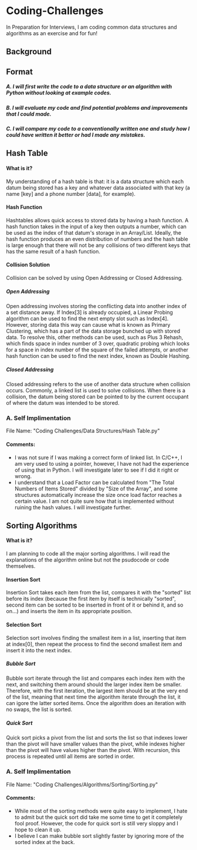 # Coding-Challenges
In Preparation for Interviews, I am coding common data structures and algorithms as an exercise and for fun!

## Background

## Format
##### A. I will first write the code to a data structure or an algorithm with Python without looking at example codes.
##### B. I will evaluate my code and find potential problems and improvements that I could made.
##### C. I will compare my code to a conventionally written one and study how I could have written it better or had I made any mistakes.

## Hash Table
#### What is it?
  My understanding of a hash table is that: it is a data structure which each datum being stored has a key and whatever data associated with that key (a name [key] and a phone number [data], for example).
#### Hash Function
  Hashtables allows quick access to stored data by having a hash function. A hash function takes in the input of a key then outputs a number, which can be used as the index of that datum's storage in an Array/List.
  Ideally, the hash function produces an even distribution of numbers and the hash table is large enough that there will not be any collisions of two different keys that has the same result of a hash function.
#### Collision Solution
  Collision can be solved by using Open Addressing or Closed Addressing.
##### Open Addressing
  Open addressing involves storing the conflicting data into another index of a set distance away. If Index[3] is already occupied, a Linear Probing algorithm can be used to find the next empty slot such as Index[4]. However, storing data this way can cause what is known as Primary Clustering, which has a part of the data storage bunched up with stored data.
  To resolve this, other methods can be used, such as Plus 3 Rehash, which finds space in index number of 3 over, quadratic probing which looks for a space in index number of the square of the failed attempts, or another hash function can be used to find the next index, known as Double Hashing.
##### Closed Addressing
  Closed addressing refers to the use of another data structure when collision occurs. Commonly, a linked list is used to solve collisions. When there is a collision, the datum being stored can be pointed to by the current occupant of where the datum was intended to be stored. 

### A. Self Implimentation
  File Name: "Coding Challenges/Data Structures/Hash Table.py"
#### Comments:
 - I was not sure if I was making a correct form of linked list. In C/C++, I am very used to using a pointer, however, I have not had the experience of using that in Python. I will investigate later to see if I did it right or wrong.
 - I understand that a Load Factor can be calculated from "The Total Numbers of Items Stored" divided by "Size of the Array", and some structures automatically increase the size once load factor reaches a certain value. I am not quite sure how that is implemented without ruining the hash values. I will investigate further.
 
 
 ## Sorting Algorithms
#### What is it?
  I am planning to code all the major sorting algorithms. I will read the explanations of the algorithm online but not the psudocode or code themselves.
#### Insertion Sort
  Insertion Sort takes each item from the list, compares it with the "sorted" list before its index (because the first item by itself is technically "sorted", second item can be sorted to be inserted in front of it or behind it, and so on...) and inserts the item in its appropriate position.
#### Selection Sort
  Selection sort involves finding the smallest item in a list, inserting that item at index[0], then repeat the process to find the second smallest item and insert it into the next index.
##### Bubble Sort
  Bubble sort iterate through the list and compares each index item with the next, and switching them around should the larger index item be smaller. Therefore, with the first iteration, the largest item should be at the very end of the list, meaning that next time the algorithm iterate through the list, it can igore the latter sorted items. Once the algorithm does an iteration with no swaps, the list is sorted.
##### Quick Sort
  Quick sort picks a pivot from the list and sorts the list so that indexes lower than the pivot will have smaller values than the pivot, while indexes higher than the pivot will have values higher than the pivot. With recursion, this process is repeated until all items are sorted in order.

### A. Self Implimentation
  File Name: "Coding Challenges/Algorithms/Sorting/Sorting.py"
#### Comments:
 - While most of the sorting methods were quite easy to implement, I hate to admit but the quick sort did take me some time to get it completely fool proof. However, the code for quick sort is still very sloppy and I hope to clean it up.
 - I believe I can make bubble sort slightly faster by ignoring more of the sorted index at the back.
 
